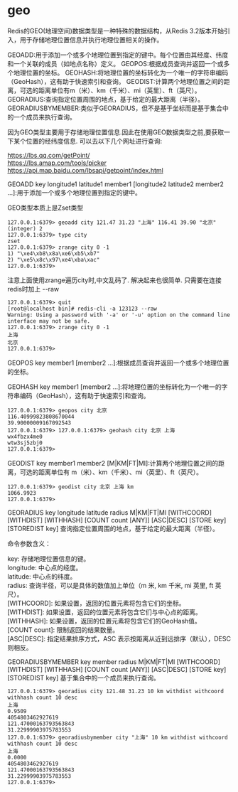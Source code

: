 # geo

Redis的GEO(地理空间)数据类型是一种特殊的数据结构，从Redis 3.2版本开始引入，用于存储地理位置信息并执行地理位置相关的操作。

GEOADD:用于添加一个或多个地理位置到指定的键中。每个位置由其经度、纬度和一个关联的成员（如地点名称）定义。
GEOPOS:根据成员查询并返回一个或多个地理位置的坐标。
GEOHASH:将地理位置的坐标转化为一个唯一的字符串编码（GeoHash），这有助于快速索引和查询。
GEODIST:计算两个地理位置之间的距离，可选的距离单位有m（米）、km（千米）、mi（英里）、ft（英尺）。
GEORADIUS:查询指定位置周围的地点，基于给定的最大距离（半径）。
GEORADIUSBYMEMBER:类似于GEORADIUS，但不是基于坐标而是基于集合中的一个成员来执行查询。

因为GEO类型主要用于存储地理位置信息.因此在使用GEO数据类型之前,要获取一下某个位置的经纬度信息.
可以去以下几个网址进行查询:

https://lbs.qq.com/getPoint/  
https://lbs.amap.com/tools/picker  
https://api.map.baidu.com/lbsapi/getpoint/index.html  

GEOADD key longitude1 latitude1 member1 [longitude2 latitude2 member2 ...]:用于添加一个或多个地理位置到指定的键中。

GEO类型本质上是Zset类型

```redis
127.0.0.1:6379> geoadd city 121.47 31.23 "上海" 116.41 39.90 "北京"
(integer) 2
127.0.0.1:6379> type city
zset
127.0.0.1:6379> zrange city 0 -1
1) "\xe4\xb8\x8a\xe6\xb5\xb7"
2) "\xe5\x8c\x97\xe4\xba\xac"
127.0.0.1:6379>
```

注意上面使用zrange遍历city时,中文乱码了. 解决起来也很简单. 只需要在连接redis时加上 --raw

```redis
127.0.0.1:6379> quit
[root@localhost bin]# redis-cli -a 123123 --raw
Warning: Using a password with '-a' or '-u' option on the command line interface may not be safe.
127.0.0.1:6379> zrange city 0 -1
上海
北京
127.0.0.1:6379>
```

GEOPOS key member1 [member2 ...]:根据成员查询并返回一个或多个地理位置的坐标。

GEOHASH key member1 [member2 ...]:将地理位置的坐标转化为一个唯一的字符串编码（GeoHash），这有助于快速索引和查询。

```redis
127.0.0.1:6379> geopos city 北京
116.40999823808670044
39.90000009167092543
127.0.0.1:6379> 127.0.0.1:6379> geohash city 北京 上海
wx4fbzx4me0
wtw3sj5zbj0
127.0.0.1:6379>
```

GEODIST key member1 member2 [M|KM|FT|MI]:计算两个地理位置之间的距离，可选的距离单位有
m（米）、km（千米）、mi（英里）、ft（英尺）。

```redis
127.0.0.1:6379> geodist city 北京 上海 km
1066.9923
127.0.0.1:6379>
```

GEORADIUS key longitude latitude radius M|KM|FT|MI [WITHCOORD] [WITHDIST] [WITHHASH] [COUNT count [ANY]] [ASC|DESC] [STORE key] [STOREDIST key]
查询指定位置周围的地点，基于给定的最大距离（半径）。

命令参数含义：

key: 存储地理位置信息的键。  
longitude: 中心点的经度。  
latitude: 中心点的纬度。  
radius: 查询半径，可以是具体的数值加上单位（m 米, km 千米, mi 英里, ft 英尺）。  
[WITHCOORD]: 如果设置，返回的位置元素将包含它们的坐标。  
[WITHDIST]: 如果设置，返回的位置元素将包含它们与中心点的距离。  
[WITHHASH]: 如果设置，返回的位置元素将包含它们的GeoHash值。  
[COUNT count]: 限制返回的结果数量。  
[ASC|DESC]: 指定结果排序方式，ASC 表示按距离从近到远排序（默认），DESC 则相反。  

GEORADIUSBYMEMBER key member radius M|KM|FT|MI [WITHCOORD] [WITHDIST] [WITHHASH] [COUNT count [ANY]] [ASC|DESC] [STORE key] [STOREDIST key]
基于集合中的一个成员来执行查询。

```redis
127.0.0.1:6379> georadius city 121.48 31.23 10 km withdist withcoord withhash count 10 desc
上海
0.9509
4054803462927619
121.47000163793563843
31.22999903975783553
127.0.0.1:6379> georadiusbymember city "上海" 10 km withdist withcoord withhash count 10 desc
上海
0.0000
4054803462927619
121.47000163793563843
31.22999903975783553
127.0.0.1:6379>
```

